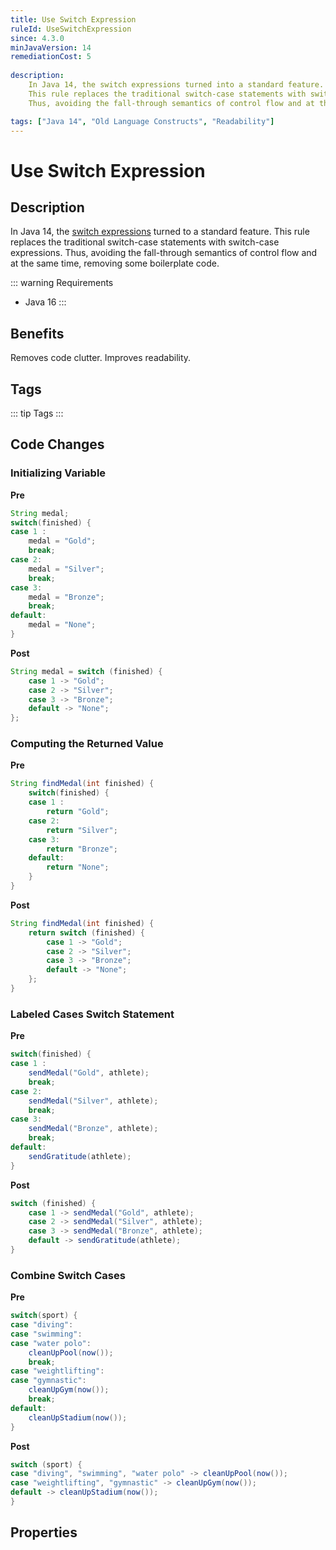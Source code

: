 ```yaml
---
title: Use Switch Expression
ruleId: UseSwitchExpression
since: 4.3.0
minJavaVersion: 14
remediationCost: 5
    
description:
    In Java 14, the switch expressions turned into a standard feature. 
    This rule replaces the traditional switch-case statements with switch-case expressions. 
    Thus, avoiding the fall-through semantics of control flow and at the same time, removing some boilerplate code.

tags: ["Java 14", "Old Language Constructs", "Readability"]
---
```


# Use Switch Expression

## Description

In Java 14, the [switch expressions](https://openjdk.java.net/jeps/361) turned to a standard feature. 
This rule replaces the traditional switch-case statements with switch-case expressions. 
Thus, avoiding the fall-through semantics of control flow and at the same time, removing some boilerplate code.



::: warning Requirements
* Java 16
:::

## Benefits

Removes code clutter. Improves readability.

## Tags

::: tip Tags
<TagLinks />
:::

## Code Changes

### Initializing Variable

__Pre__
```java
String medal;
switch(finished) {
case 1 : 
    medal = "Gold";
    break;
case 2: 
    medal = "Silver";
    break;
case 3: 
    medal = "Bronze";
    break;
default:
    medal = "None";
}
```

__Post__
```java
String medal = switch (finished) {
    case 1 -> "Gold";
    case 2 -> "Silver";
    case 3 -> "Bronze";
    default -> "None";
};
```

### Computing the Returned Value

__Pre__
```java
String findMedal(int finished) {
    switch(finished) {
    case 1 : 
        return "Gold";
    case 2: 
        return "Silver";
    case 3: 
        return "Bronze";
    default:
        return "None";
    }
}
```

__Post__
```java
String findMedal(int finished) {
    return switch (finished) {
        case 1 -> "Gold";
        case 2 -> "Silver";
        case 3 -> "Bronze";
        default -> "None";
    };
}
```

### Labeled Cases Switch Statement

__Pre__
```java
switch(finished) {
case 1 : 
    sendMedal("Gold", athlete);
    break;
case 2: 
    sendMedal("Silver", athlete);
    break;
case 3: 
    sendMedal("Bronze", athlete);
    break;
default:
    sendGratitude(athlete);
}
```

__Post__
```java
switch (finished) {
    case 1 -> sendMedal("Gold", athlete);
    case 2 -> sendMedal("Silver", athlete);
    case 3 -> sendMedal("Bronze", athlete);
    default -> sendGratitude(athlete);
}
```

### Combine Switch Cases

__Pre__
```java
switch(sport) {
case "diving":
case "swimming":
case "water polo": 
    cleanUpPool(now());
    break;
case "weightlifting":
case "gymnastic":
    cleanUpGym(now());
    break;
default: 
    cleanUpStadium(now());
}
```

__Post__
```java
switch (sport) {
case "diving", "swimming", "water polo" -> cleanUpPool(now());
case "weightlifting", "gymnastic" -> cleanUpGym(now());
default -> cleanUpStadium(now());
}
```

<VersionNotice />

## Properties

<RuleProperties />
